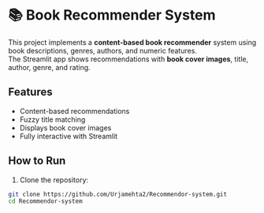 # 📚 Book Recommender System

This project implements a **content-based book recommender** system using book descriptions, genres, authors, and numeric features.  
The Streamlit app shows recommendations with **book cover images**, title, author, genre, and rating.

## Features
- Content-based recommendations
- Fuzzy title matching
- Displays book cover images
- Fully interactive with Streamlit

## How to Run

1. Clone the repository:

```bash
git clone https://github.com/Urjamehta2/Recommendor-system.git
cd Recommendor-system
